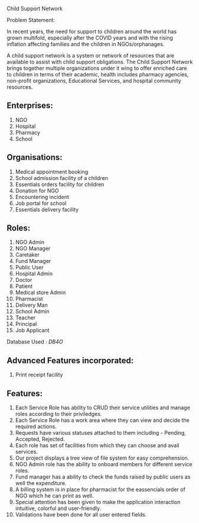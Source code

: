 Child Support Network 


Problem Statement: 

In recent years, the need for support to children around the world has grown multifold, especially after the COVID years and with the rising inflation affecting families and the children in NGOs/orphanages.  


A child support network is a system or network of resources that are available to assist with child support obligations. The Child Support Network brings together multiple organizations under it wing to offer enriched care to children in terms of their academic, health includes pharmacy agencies, non-profit organizations, Educational Services, and hospital community resources.


## Enterprises:

1. NGO
2. Hospital
3. Pharmacy
4. School

## Organisations:
1. Medical appointment booking
2. School admission facility of a children
3. Essentials orders facility for children
4. Donation for NGO
5. Encountering incident
6. Job portal for school  
7. Essentials delivery facility

## Roles:
1. NGO Admin
2. NGO Manager
3. Caretaker
4. Fund Manager
5. Public User
6. Hospital Admin
7. Doctor
8. Patient
9. Medical store Admin  
10. Pharmacist
11. Delivery Man  
12. School Admin  
13. Teacher  
14. Principal  
15. Job Applicant

Database Used : *DB4O*

## Advanced Features incorporated: 
1. Print receipt facility

## Features:
1. Each Service Role has ability to CRUD their service utilities and manage roles according to their priviledges.
2. Each Service Role has a work area where they can view and decide the required actions.
3. Requests have various statuses attached to them including - Pending, Accepted, Rejected.
4. Each role has set of facilities from which they can choose and avail services.
5. Our project displays a tree view of file system for easy comprehension.
6. NGO Admin role has the ability to onboard members for different service roles.
7. Fund manager has a ability to check the funds raised by public users as well the expenditure.
8. A billing system is in place for pharmacist for the eassencials order of NGO which he can print as well.
12. Special attention has been given to make the application interaction intuitive, colorful and user-friendly.
13. Validations have been done for all user entered fields.